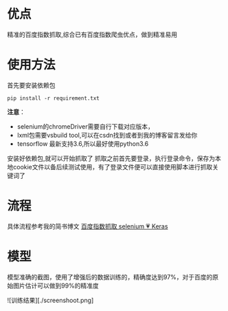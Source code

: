# 优点
精准的百度指数抓取,综合已有百度指数爬虫优点，做到精准易用
# 使用方法
首先要安装依赖包
```
pip install -r requirement.txt
```
**注意**：    
* selenium的chromeDriver需要自行下载对应版本，
* lxml包需要vsbuild tool,可以在csdn找到或者到我的博客留言发给你
* tensorflow 最新支持3.6,所以最好使用python3.6


安装好依赖包,就可以开始抓取了
抓取之前首先要登录，执行登录命令，保存为本地cookie文件以备后续测试使用，有了登录文件便可以直接使用脚本进行抓取关键词了

# 流程
具体流程参考我的简书博文 [百度指数抓取 selenium 💗 Keras](https://www.jianshu.com/p/5f29bc4552e4)

# 模型

模型准确的截图，使用了增强后的数据训练的，精确度达到97%，对于百度的原始图片估计可以做到99%的精准度

![训练结果][./screenshoot.png]